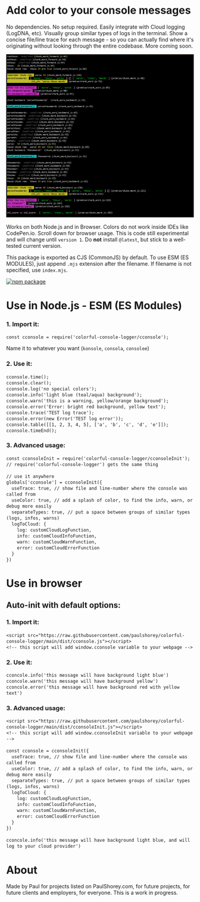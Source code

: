 # Add color to your console messages

No dependencies. No setup required. Easily integrate with Cloud logging (LogDNA, etc). Visually group similar types of logs in the terminal. Show a concise file/line trace for each message - so you can actually find where it's originating without looking through the entire codebase. More coming soon.

![Example screenshot](docs/examples/node--parse-str.png)

Works on both Node.js and in Browser. Colors do not work inside IDEs like CodePen.io. Scroll down for browser usage. This is code still experimental and will change until `version 1`. Do **not** install `@latest`, but stick to a well-tested current version.

This package is exported as CJS (CommonJS) by default. To use ESM (ES MODULES), just append `.mjs` extension after the filename. If filename is not specified, use `index.mjs`.

[![npm package](https://img.shields.io/npm/v/colorful-console-logger.svg)](https://www.npmjs.com/package/colorful-console-logger)


##

# Use in Node.js - ESM (ES Modules)

### 1. Import it:

```
const cconsole = require('colorful-console-logger/cconsole');
```

Name it to whatever you want (`konsole`, `consola`, `consolee`)


### 2. Use it:

```
cconsole.time();
cconsole.clear();
cconsole.log('no special colors');
cconsole.info('light blue (teal/aqua) background');
cconsole.warn('this is a warning, yellow/orange background');
cconsole.error('Error: bright red background, yellow text');
cconsole.trace('TEST log trace');
cconsole.error(new Error('TEST log error'));
cconsole.table([[1, 2, 3, 4, 5], ['a', 'b', 'c', 'd', 'e']]);
cconsole.timeEnd();
```

### 3. Advanced usage:

```
const cconsoleInit = require('colorful-console-logger/cconsoleInit');
// require('colorful-console-logger') gets the same thing

// use it anywhere
globals['cconsole'] = cconsoleInit({
  useTrace: true, // show file and line-number where the console was called from
  useColor: true, // add a splash of color, to find the info, warn, or debug more easily
  separateTypes: true, // put a space between groups of similar types (logs, infos, warns)
  logToCloud: {
    log: customCloudLogFunction,
    info: customCloudInfoFunction,
    warn: customCloudWarnFunction,
    error: customCloudErrorFunction
  }
})
```


##

# Use in browser


## Auto-init with default options:

### 1. Import it:
```
<script src="https://raw.githubusercontent.com/paulshorey/colorful-console-logger/main/dist/cconsole.js"></script>
<!-- this script will add window.cconsole variable to your webpage -->
```

### 2. Use it:
```
cconcole.info('this message will have background light blue')
cconcole.warn('this message will have background yellow')
cconcole.error('this message will have background red with yellow text')
```

### 3. Advanced usage:

```
<script src="https://raw.githubusercontent.com/paulshorey/colorful-console-logger/main/dist/cconsoleInit.js"></script>
<!-- this script will add window.cconsoleInit variable to your webpage -->

const cconsole = cconsoleInit({
  useTrace: true, // show file and line-number where the console was called from
  useColor: true, // add a splash of color, to find the info, warn, or debug more easily
  separateTypes: true, // put a space between groups of similar types (logs, infos, warns)
  logToCloud: {
    log: customCloudLogFunction,
    info: customCloudInfoFunction,
    warn: customCloudWarnFunction,
    error: customCloudErrorFunction
  }
})

cconcole.info('this message will have background light blue, and will log to your cloud provider')
```


# About

Made by Paul for projects listed on PaulShorey.com, for future projects, for future clients and employers, for everyone. This is a work in progress.
